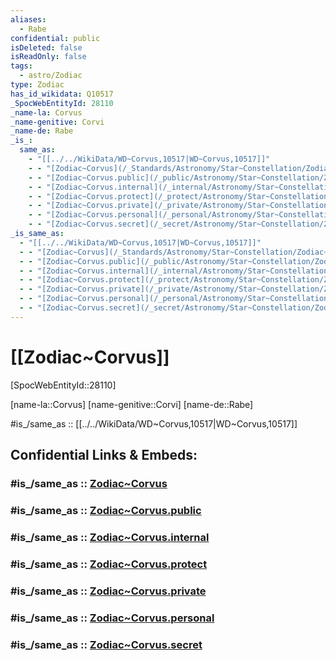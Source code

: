 ```yaml
---
aliases:
  - Rabe
confidential: public
isDeleted: false
isReadOnly: false
tags:
  - astro/Zodiac
type: Zodiac
has_id_wikidata: Q10517
_SpocWebEntityId: 28110
_name-la: Corvus
_name-genitive: Corvi
_name-de: Rabe
_is_:
  same_as:
    - "[[../../WikiData/WD~Corvus,10517|WD~Corvus,10517]]"
    - - "[Zodiac~Corvus](/_Standards/Astronomy/Star~Constellation/Zodiac~Corvus.md)"
    - - "[Zodiac~Corvus.public](/_public/Astronomy/Star~Constellation/Zodiac~Corvus.public.md)"
    - - "[Zodiac~Corvus.internal](/_internal/Astronomy/Star~Constellation/Zodiac~Corvus.internal.md)"
    - - "[Zodiac~Corvus.protect](/_protect/Astronomy/Star~Constellation/Zodiac~Corvus.protect.md)"
    - - "[Zodiac~Corvus.private](/_private/Astronomy/Star~Constellation/Zodiac~Corvus.private.md)"
    - - "[Zodiac~Corvus.personal](/_personal/Astronomy/Star~Constellation/Zodiac~Corvus.personal.md)"
    - - "[Zodiac~Corvus.secret](/_secret/Astronomy/Star~Constellation/Zodiac~Corvus.secret.md)"
_is_same_as:
  - "[[../../WikiData/WD~Corvus,10517|WD~Corvus,10517]]"
  - - "[Zodiac~Corvus](/_Standards/Astronomy/Star~Constellation/Zodiac~Corvus.md)"
  - - "[Zodiac~Corvus.public](/_public/Astronomy/Star~Constellation/Zodiac~Corvus.public.md)"
  - - "[Zodiac~Corvus.internal](/_internal/Astronomy/Star~Constellation/Zodiac~Corvus.internal.md)"
  - - "[Zodiac~Corvus.protect](/_protect/Astronomy/Star~Constellation/Zodiac~Corvus.protect.md)"
  - - "[Zodiac~Corvus.private](/_private/Astronomy/Star~Constellation/Zodiac~Corvus.private.md)"
  - - "[Zodiac~Corvus.personal](/_personal/Astronomy/Star~Constellation/Zodiac~Corvus.personal.md)"
  - - "[Zodiac~Corvus.secret](/_secret/Astronomy/Star~Constellation/Zodiac~Corvus.secret.md)"
---
```


# [[Zodiac~Corvus]] 

[SpocWebEntityId::28110]

[name-la::Corvus]
[name-genitive::Corvi]
[name-de::Rabe]

#is_/same_as :: [[../../WikiData/WD~Corvus,10517|WD~Corvus,10517]] 

## Confidential Links & Embeds: 

### #is_/same_as :: [Zodiac~Corvus](/_Standards/Astronomy/Star~Constellation/Zodiac~Corvus.md) 

### #is_/same_as :: [Zodiac~Corvus.public](/_public/Astronomy/Star~Constellation/Zodiac~Corvus.public.md) 

### #is_/same_as :: [Zodiac~Corvus.internal](/_internal/Astronomy/Star~Constellation/Zodiac~Corvus.internal.md) 

### #is_/same_as :: [Zodiac~Corvus.protect](/_protect/Astronomy/Star~Constellation/Zodiac~Corvus.protect.md) 

### #is_/same_as :: [Zodiac~Corvus.private](/_private/Astronomy/Star~Constellation/Zodiac~Corvus.private.md) 

### #is_/same_as :: [Zodiac~Corvus.personal](/_personal/Astronomy/Star~Constellation/Zodiac~Corvus.personal.md) 

### #is_/same_as :: [Zodiac~Corvus.secret](/_secret/Astronomy/Star~Constellation/Zodiac~Corvus.secret.md)

